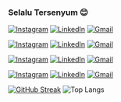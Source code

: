 ### Selalu Tersenyum 😊

[![Instagram](https://img.shields.io/badge/Instagram-FlatStyle-%23E4405F.svg?&style=flat&logo=instagram&logoColor=white)](https://www.instagram.com/naufalpujimahdy/)
[![LinkedIn](https://img.shields.io/badge/LinkedIn-FlatStyle-%230077B5.svg?&style=flat&logo=linkedin&logoColor=white)](https://www.linkedin.com/in/naufalpujimahdy/)
[![Gmail](https://img.shields.io/badge/Gmail-FlatStyle-%23D14836.svg?&style=flat&logo=gmail&logoColor=white)](mailto:naufalpm230800@gmail.com)

[![Instagram](https://img.shields.io/badge/Instagram-PlasticStyle-%23E4405F.svg?&style=plastic&logo=instagram&logoColor=white)](https://www.instagram.com/naufalpujimahdy/)
[![LinkedIn](https://img.shields.io/badge/LinkedIn-PlasticStyle-%230077B5.svg?&style=plastic&logo=linkedin&logoColor=white)](https://www.linkedin.com/in/naufalpujimahdy/)
[![Gmail](https://img.shields.io/badge/Gmail-PlasticStyle-%23D14836.svg?&style=plastic&logo=gmail&logoColor=white)](mailto:naufalpm230800@gmail.com)


[![Instagram](https://img.shields.io/badge/Instagram-SocialStyle-%23E4405F.svg?&style=social&logo=instagram&logoColor=white)](https://www.instagram.com/naufalpujimahdy/)
[![LinkedIn](https://img.shields.io/badge/LinkedIn-SocialStyle-%230077B5.svg?&style=social&logo=linkedin&logoColor=white)](https://www.linkedin.com/in/naufalpujimahdy/)
[![Gmail](https://img.shields.io/badge/Gmail-SocialStyle-%23D14836.svg?&style=social&logo=gmail&logoColor=white)](mailto:naufalpm230800@gmail.com)


[![Instagram](https://img.shields.io/badge/Instagram-ClassicStyle-%23E4405F.svg?&style=flat-square&logo=instagram&logoColor=white)](https://www.instagram.com/naufalpujimahdy/)
[![LinkedIn](https://img.shields.io/badge/LinkedIn-ClassicStyle-%230077B5.svg?&style=flat-square&logo=linkedin&logoColor=white)](https://www.linkedin.com/in/naufalpujimahdy/)
[![Gmail](https://img.shields.io/badge/Gmail-ClassicStyle-%23D14836.svg?&style=flat-square&logo=gmail&logoColor=white)](mailto:naufalpm230800@gmail.com)


[![GitHub Streak](https://streak-stats.demolab.com/?user=naufalpujimahdy)](https://git.io/streak-stats)
![Top Langs](https://github-readme-stats.vercel.app/api/top-langs/?username=naufalpujimahdy&layout=compact&langs_count=10)

